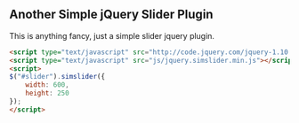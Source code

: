 Another Simple jQuery Slider Plugin
-----------------------------------
This is anything fancy, just a simple slider jquery plugin.

```html
<script type="text/javascript" src="http://code.jquery.com/jquery-1.10.2.min.js"></script>
<script type="text/javascript" src="js/jquery.simslider.min.js"></script>
<script>
$("#slider").simslider({
	width: 600,
	height: 250
});
</script>
```
